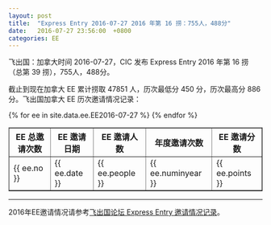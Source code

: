 ```yaml
---
layout: post
title:  "Express Entry 2016-07-27 2016 年第 16 捞：755人，488分"
date:   2016-07-27 23:56:00  +0800
categories: EE
---
```


飞出国：加拿大时间 2016-07-27，CIC 发布 Express Entry 2016 年第 16 捞（总第 39 捞），755人，488分。

截止到现在加拿大 EE 累计捞取 47851 人，历次最低分 450 分，历次最高分 886分。飞出国加拿大 EE 历次邀请情况记录：

<table border = "1" cellpadding="1" cellspacing="0">
  <tr>
    <th>EE 总邀请次数</th>
    <th>EE 邀请日期</th>
    <th>EE 邀请人数</th>
    <th>年度邀请次数</th>
    <th>EE 邀请分数</th>
  </tr>
{% for ee in site.data.ee.EE2016-07-27 %}
<tr>
<td> {{ ee.no }} </td>
<td> {{ ee.date }} </td>
<td> {{ ee.people }} </td>
<td> {{ ee.numinyear }} </td>
<td> {{ ee.points }} </td>
</tr>
{% endfor %}
</table>

------

2016年EE邀请情况请参考<a href="http://bbs.fcgvisa.com/t/2016-express-entry-ita-ee/9588" target="_blank">飞出国论坛 Express Entry 邀请情况记录</a>。